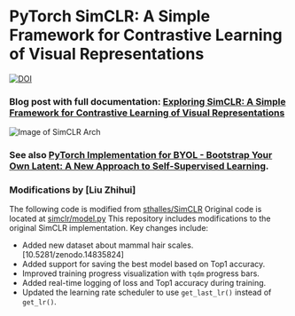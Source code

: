 # PyTorch SimCLR: A Simple Framework for Contrastive Learning of Visual Representations
[![DOI](https://zenodo.org/badge/241184407.svg)](https://zenodo.org/badge/latestdoi/241184407)


### Blog post with full documentation: [Exploring SimCLR: A Simple Framework for Contrastive Learning of Visual Representations](https://sthalles.github.io/simple-self-supervised-learning/)

![Image of SimCLR Arch](https://sthalles.github.io/assets/contrastive-self-supervised/cover.png)

### See also [PyTorch Implementation for BYOL - Bootstrap Your Own Latent: A New Approach to Self-Supervised Learning](https://github.com/sthalles/PyTorch-BYOL).

### **Modifications by [Liu Zhihui]**
The following code is modified from [sthalles/SimCLR](https://github.com/sthalles/SimCLR)
Original code is located at [simclr/model.py](https://github.com/sthalles/SimCLR/blob/master/run.py)
This repository includes modifications to the original SimCLR implementation. Key changes include:
- Added new dataset about mammal hair scales. [10.5281/zenodo.14835824]
- Added support for saving the best model based on Top1 accuracy.
- Improved training progress visualization with `tqdm` progress bars.
- Added real-time logging of loss and Top1 accuracy during training.
- Updated the learning rate scheduler to use `get_last_lr()` instead of `get_lr()`.
